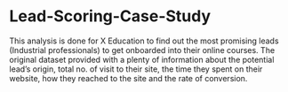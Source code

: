# Lead-Scoring-Case-Study
This analysis is done for X Education to find out the most promising leads (Industrial professionals) to get onboarded into their online courses. The original dataset provided with a plenty of information about the potential lead’s origin, total no. of visit to their site, the time they spent on their website, how they reached to the site and the rate of  conversion.
